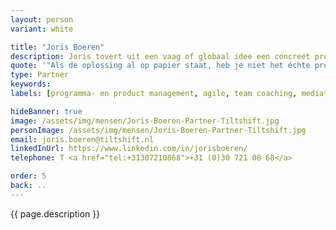 ```yaml
---
layout: person
variant: white

title: "Joris Boeren"
description: Joris tovert uit een vaag of globaal idee een concreet programma of project. En zet het en passant ook in gang. Hij maakte als pionier de opgang van Agile mee en kreeg er een voorliefde voor mensen die echt ‘doen’. Boekjes napraten kan iedereen. Hij brengt partijen en belangen bijeen op de overeenkomsten maar gaat niet voor een slappe of halfwassen oplossing. En als de structuur staat, de bal is gaan rollen en iedereen aan het werk is wordt het tijd voor hem om een volgend idee in gang te zetten.
quote: '"Als de oplossing al op papier staat, heb je niet het échte probleem te pakken."'
type: Partner
keywords:
labels: [programma- en product management, agile, team coaching, mediation]

hideBanner: true
image: /assets/img/mensen/Joris-Boeren-Partner-Tiltshift.jpg
personImage: /assets/img/mensen/Joris-Boeren-Partner-Tiltshift.jpg
email: joris.boeren@tiltshift.nl
linkedInUrl: https://www.linkedin.com/in/jorisboeren/
telephone: T <a href="tel:+31307210868">+31 (0)30 721 08 68</a>

order: 5
back: ..
---
```

{{ page.description }}

